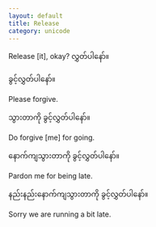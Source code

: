 ```yaml
---
layout: default
title: Release
category: unicode
---
```


<p>Release [it], okay? <span class='mm3'>လွှတ်ပါနော်။</span></p>

<p class='hide-trigger'><span class='mm3'>ခွင့်လွှတ်ပါနော်။</span></p>
<p class='hide-this'>Please forgive.</p>

<p class='hide-trigger'><span class='mm3'>သွားတာကို ခွင့်လွှတ်ပါနော်။</span></p>
<p class='hide-this'>Do forgive [me] for going.</p>

<p class='hide-trigger'><span class='mm3'>နောက်ကျသွားတာကို ခွင့်လွှတ်ပါနော်။</span></p>
<p class='hide-this'>Pardon me for being late.</p>

<p class='hide-trigger'><span class='mm3'>နည်းနည်းနောက်ကျသွားတာကို ခွင့်လွှတ်ပါနော်။</span></p>
<p class='hide-this'>Sorry we are running a bit late.</p>

